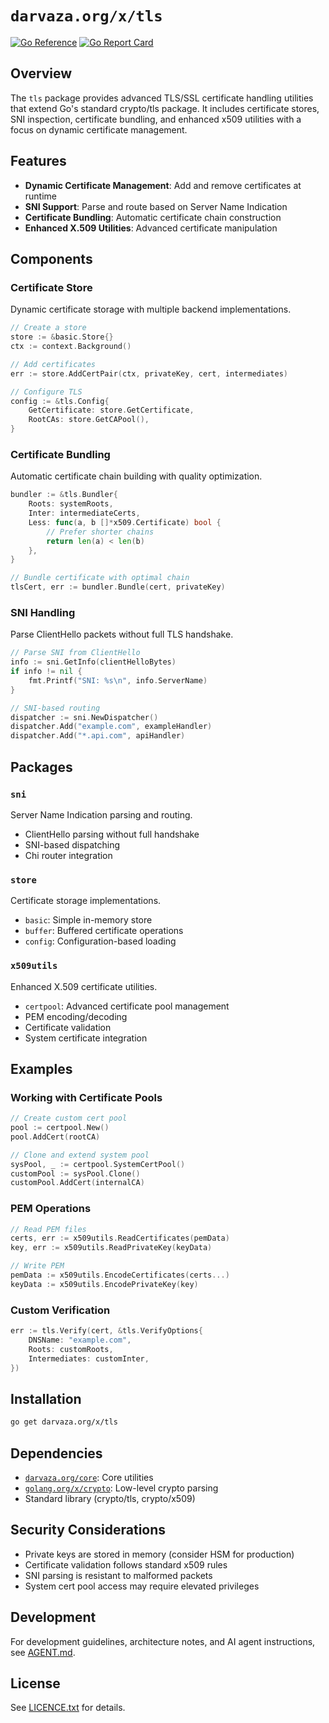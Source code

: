 # `darvaza.org/x/tls`

[![Go Reference][godoc_badge]][godoc_link]
[![Go Report Card][goreportcard_badge]][goreportcard_link]

[godoc_badge]: https://pkg.go.dev/badge/darvaza.org/x/tls.svg
[godoc_link]: https://pkg.go.dev/darvaza.org/x/tls
[goreportcard_badge]: https://goreportcard.com/badge/darvaza.org/x/tls
[goreportcard_link]: https://goreportcard.com/report/darvaza.org/x/tls

## Overview

The `tls` package provides advanced TLS/SSL certificate handling utilities
that extend Go's standard crypto/tls package. It includes certificate stores,
SNI inspection, certificate bundling, and enhanced x509 utilities with a focus
on dynamic certificate management.

## Features

* **Dynamic Certificate Management**: Add and remove certificates at runtime
* **SNI Support**: Parse and route based on Server Name Indication
* **Certificate Bundling**: Automatic certificate chain construction
* **Enhanced X.509 Utilities**: Advanced certificate manipulation

## Components

### Certificate Store

Dynamic certificate storage with multiple backend implementations.

```go
// Create a store
store := &basic.Store{}
ctx := context.Background()

// Add certificates
err := store.AddCertPair(ctx, privateKey, cert, intermediates)

// Configure TLS
config := &tls.Config{
    GetCertificate: store.GetCertificate,
    RootCAs: store.GetCAPool(),
}
```

### Certificate Bundling

Automatic certificate chain building with quality optimization.

```go
bundler := &tls.Bundler{
    Roots: systemRoots,
    Inter: intermediateCerts,
    Less: func(a, b []*x509.Certificate) bool {
        // Prefer shorter chains
        return len(a) < len(b)
    },
}

// Bundle certificate with optimal chain
tlsCert, err := bundler.Bundle(cert, privateKey)
```

### SNI Handling

Parse ClientHello packets without full TLS handshake.

```go
// Parse SNI from ClientHello
info := sni.GetInfo(clientHelloBytes)
if info != nil {
    fmt.Printf("SNI: %s\n", info.ServerName)
}

// SNI-based routing
dispatcher := sni.NewDispatcher()
dispatcher.Add("example.com", exampleHandler)
dispatcher.Add("*.api.com", apiHandler)
```

## Packages

### `sni`

Server Name Indication parsing and routing.

* ClientHello parsing without full handshake
* SNI-based dispatching
* Chi router integration

### `store`

Certificate storage implementations.

* `basic`: Simple in-memory store
* `buffer`: Buffered certificate operations
* `config`: Configuration-based loading

### `x509utils`

Enhanced X.509 certificate utilities.

* `certpool`: Advanced certificate pool management
* PEM encoding/decoding
* Certificate validation
* System certificate integration

## Examples

### Working with Certificate Pools

```go
// Create custom cert pool
pool := certpool.New()
pool.AddCert(rootCA)

// Clone and extend system pool
sysPool, _ := certpool.SystemCertPool()
customPool := sysPool.Clone()
customPool.AddCert(internalCA)
```

### PEM Operations

```go
// Read PEM files
certs, err := x509utils.ReadCertificates(pemData)
key, err := x509utils.ReadPrivateKey(keyData)

// Write PEM
pemData := x509utils.EncodeCertificates(certs...)
keyData := x509utils.EncodePrivateKey(key)
```

### Custom Verification

```go
err := tls.Verify(cert, &tls.VerifyOptions{
    DNSName: "example.com",
    Roots: customRoots,
    Intermediates: customInter,
})
```

## Installation

```bash
go get darvaza.org/x/tls
```

## Dependencies

* [`darvaza.org/core`][core-link]: Core utilities
* [`golang.org/x/crypto`][xcrypto-link]: Low-level crypto parsing
* Standard library (crypto/tls, crypto/x509)

[core-link]: https://pkg.go.dev/darvaza.org/core
[xcrypto-link]: https://pkg.go.dev/golang.org/x/crypto

## Security Considerations

* Private keys are stored in memory (consider HSM for production)
* Certificate validation follows standard x509 rules
* SNI parsing is resistant to malformed packets
* System cert pool access may require elevated privileges

## Development

For development guidelines, architecture notes, and AI agent instructions, see [AGENT.md](AGENT.md).

## License

See [LICENCE.txt](LICENCE.txt) for details.
